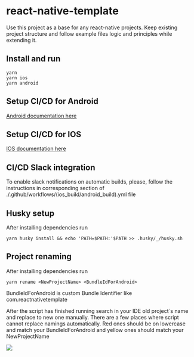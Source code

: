# react-native-template
Use this project as a base for any react-native projects. Keep existing project structure and follow example files logic and principles while extending it. 

## Install and run
```
yarn
yarn ios
yarn android
```
## Setup CI/CD for Android
[Android documentation here](https://github.com/remdev-studio/react-native-template/blob/main/docs/readme/android.md)

## Setup CI/CD for IOS
[IOS documentation here](https://github.com/remdev-studio/react-native-template/blob/main/docs/readme/ios.md)

## CI/CD Slack integration
To enable slack notifications on automatic builds, please, follow the instructions in corresponding section of ./.github/workflows/(ios_build/android_build).yml file

## Husky setup

After installing dependencies run 
```
yarn husky install && echo 'PATH=$PATH:'$PATH >> .husky/_/husky.sh
```
## Project renaming

After installing dependencies run 
```
yarn rename <NewProjectName> <BundleIdForAndroid>
```
BundleIdForAndroid is custom Bundle Identifier like com.reactnativetemplate

After the script has finished running search in your IDE old project`s name and replace to new one manually. There are a few places where script cannot replace namings automatically. Red ones should be on lowercase and match your BundleIdForAndroid and yellow ones should match your NewProjectName

![](https://github.com/remdev-studio/react-native-template/blob/main/docs/images/rename.png?raw=true)
